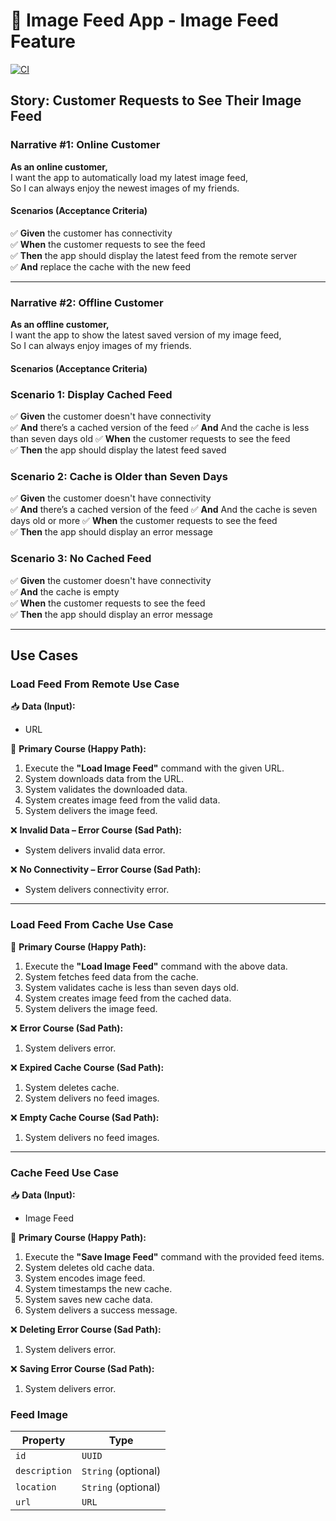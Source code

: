 # 📸 Image Feed App - Image Feed Feature  

[![CI](https://github.com/kuzeng/ImageFeedApp/actions/workflows/CI.yml/badge.svg)](https://github.com/kuzeng/ImageFeedApp/actions/workflows/CI.yml)

## **Story: Customer Requests to See Their Image Feed**  

### **Narrative #1: Online Customer**  
**As an online customer,**  
I want the app to automatically load my latest image feed,  
So I can always enjoy the newest images of my friends.  

#### **Scenarios (Acceptance Criteria)**  
✅ **Given** the customer has connectivity  
✅ **When** the customer requests to see the feed  
✅ **Then** the app should display the latest feed from the remote server  
✅ **And** replace the cache with the new feed  

---

### **Narrative #2: Offline Customer**  
**As an offline customer,**  
I want the app to show the latest saved version of my image feed,  
So I can always enjoy images of my friends.  

#### **Scenarios (Acceptance Criteria)**  

### **Scenario 1: Display Cached Feed**  
✅ **Given** the customer doesn't have connectivity  
✅ **And** there’s a cached version of the feed
✅ **And** And the cache is less than seven days old
✅ **When** the customer requests to see the feed  
✅ **Then** the app should display the latest feed saved  

### **Scenario 2: Cache is Older than Seven Days**  
✅ **Given** the customer doesn't have connectivity  
✅ **And** there’s a cached version of the feed
✅ **And** And the cache is seven days old or more
✅ **When** the customer requests to see the feed  
✅ **Then** the app should display an error message  

### **Scenario 3: No Cached Feed**  
✅ **Given** the customer doesn't have connectivity  
✅ **And** the cache is empty  
✅ **When** the customer requests to see the feed  
✅ **Then** the app should display an error message  

---

## **Use Cases**

### **Load Feed From Remote Use Case**  
📥 **Data (Input):**  
- URL  

🔹 **Primary Course (Happy Path):**  
1. Execute the **"Load Image Feed"** command with the given URL.  
2. System downloads data from the URL.  
3. System validates the downloaded data.  
4. System creates image feed from the valid data.  
5. System delivers the image feed.  

❌ **Invalid Data – Error Course (Sad Path):**  
- System delivers invalid data error.  

❌ **No Connectivity – Error Course (Sad Path):**  
- System delivers connectivity error.  

---

### **Load Feed From Cache Use Case**  

🔹 **Primary Course (Happy Path):**  
1. Execute the **"Load Image Feed"** command with the above data.  
2. System fetches feed data from the cache.
3. System validates cache is less than seven days old.  
4. System creates image feed from the cached data.  
5. System delivers the image feed.  

❌ **Error Course (Sad Path):**  
1. System delivers error.

❌ **Expired Cache Course (Sad Path):**  
1. System deletes cache.
2. System delivers no feed images.

❌ **Empty Cache Course (Sad Path):**  
1. System delivers no feed images.  

---

### **Cache Feed Use Case**  
📥 **Data (Input):**  
- Image Feed  

🔹 **Primary Course (Happy Path):**  
1. Execute the **"Save Image Feed"** command with the provided feed items.  
2. System deletes old cache data.
3. System encodes image feed.  
4. System timestamps the new cache.  
5. System saves new cache data.
6. System delivers a success message.  

❌ **Deleting Error Course (Sad Path):**  
1. System delivers error.

❌ **Saving Error Course (Sad Path):**  
1. System delivers error.

### Feed Image

| Property        | Type                |
|-----------------|---------------------|
| `id`            | `UUID`              |
| `description`   | `String` (optional) |
| `location`      | `String` (optional) |
| `url`           | `URL`               |


